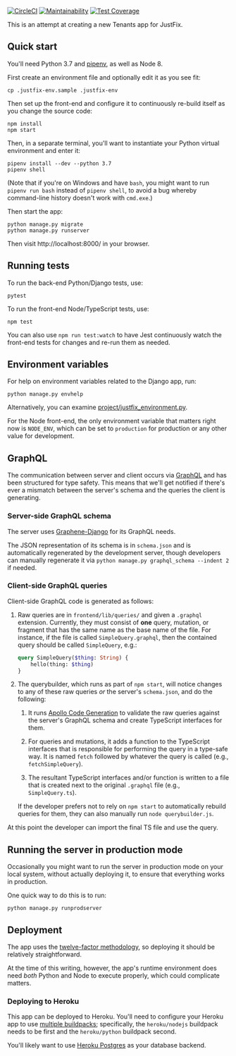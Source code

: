 [![CircleCI](https://circleci.com/gh/JustFixNYC/tenants2.svg?style=svg)](https://circleci.com/gh/JustFixNYC/tenants2)
[![Maintainability](https://api.codeclimate.com/v1/badges/de475123649c132f858b/maintainability)](https://codeclimate.com/github/JustFixNYC/tenants2/maintainability)
[![Test Coverage](https://api.codeclimate.com/v1/badges/de475123649c132f858b/test_coverage)](https://codeclimate.com/github/JustFixNYC/tenants2/test_coverage)

This is an attempt at creating a new Tenants app for JustFix.

## Quick start

You'll need Python 3.7 and [pipenv][], as well as Node 8.

First create an environment file and optionally edit it as you
see fit:

```
cp .justfix-env.sample .justfix-env
```

Then set up the front-end and configure it to
continuously re-build itself as you change the source code:

```
npm install
npm start
```

Then, in a separate terminal, you'll want to instantiate
your Python virtual environment and enter it:

```
pipenv install --dev --python 3.7
pipenv shell
```

(Note that if you're on Windows and have `bash`, you
might want to run `pipenv run bash` instead of
`pipenv shell`, to avoid a bug whereby command-line
history doesn't work with `cmd.exe`.)

Then start the app:

```
python manage.py migrate
python manage.py runserver
```

Then visit http://localhost:8000/ in your browser.

## Running tests

To run the back-end Python/Django tests, use:

```
pytest
```

To run the front-end Node/TypeScript tests, use:

```
npm test
```

You can also use `npm run test:watch` to have Jest
continuously watch the front-end tests for changes and
re-run them as needed.

## Environment variables

For help on environment variables related to the
Django app, run:

```
python manage.py envhelp
```

Alternatively, you can examine
[project/justfix_environment.py](project/justfix_environment.py).

For the Node front-end, the only environment variable that
matters right now is `NODE_ENV`, which can be set to
`production` for production or any other value for
development.

## GraphQL

The communication between server and client occurs via [GraphQL][]
and has been structured for type safety. This means that we'll
get notified if there's ever a mismatch between the server's
schema and the queries the client is generating.

[GraphQL]: https://graphql.org/

### Server-side GraphQL schema

The server uses [Graphene-Django][] for its GraphQL needs.

The JSON representation of its schema is in `schema.json` and
is automatically regenerated by the development server,
though developers can manually regenerate it via
`python manage.py graphql_schema --indent 2` if needed.

[Graphene-Django]: http://docs.graphene-python.org/projects/django/en/latest/

### Client-side GraphQL queries

Client-side GraphQL code is generated as follows:

1. Raw queries are in `frontend/lib/queries/` and given a `.graphql`
   extension.  Currently, they must consist of **one** query,
   mutation, or fragment that has the same name as the base name of the file.
   For instance, if the file is called `SimpleQuery.graphql`,
   then the contained query should be called `SimpleQuery`, e.g.:

    ```graphql
    query SimpleQuery($thing: String) {
        hello(thing: $thing)
    }
    ```

2. The querybuilder, which runs as part of `npm start`, will notice
   changes to any of these raw queries *or* the server's `schema.json`,
   and do the following:

    1. It runs [Apollo Code Generation][] to validate the raw queries
       against the server's GraphQL schema and create TypeScript
       interfaces for them.

    2. For queries and mutations, it adds a function to the TypeScript
       interfaces that is responsible for performing the query in a
       type-safe way.  It is named `fetch` followed by whatever
       the query is called (e.g., `fetchSimpleQuery`).
       
    3. The resultant TypeScript interfaces and/or function is written
       to a file that is created next to the original `.graphql` file
       (e.g., `SimpleQuery.ts`).

    If the developer prefers not to rely on `npm start`
    to automatically rebuild queries for them, they can also manually
    run `node querybuilder.js`.

At this point the developer can import the final TS file and use the query.

[Apollo Code Generation]: https://github.com/apollographql/apollo-cli#code-generation

## Running the server in production mode

Occasionally you might want to run the server in production mode on your
local system, without actually deploying it, to ensure that everything
works in production.

One quick way to do this is to run:

```
python manage.py runprodserver
```

## Deployment

The app uses the [twelve-factor methodology][], so
deploying it should be relatively straightforward.

At the time of this writing, however, the app's
runtime environment does need *both* Python and Node
to execute properly, which could complicate matters.

### Deploying to Heroku

This app can be deployed to Heroku. You'll need to
configure your Heroku app to use [multiple buildpacks][];
specifically, the `heroku/nodejs` buildpack needs to be
first and the `heroku/python` buildpack second.

You'll likely want to use [Heroku Postgres][] as your
database backend.

[pipenv]: https://docs.pipenv.org/
[twelve-factor methodology]: https://12factor.net/
[multiple buildpacks]: https://devcenter.heroku.com/articles/using-multiple-buildpacks-for-an-app
[Heroku Postgres]: https://www.heroku.com/postgres
